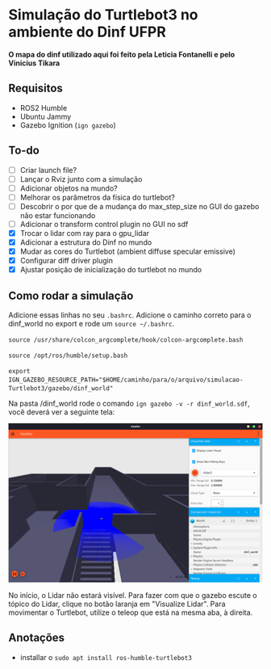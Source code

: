 # Simulação do Turtlebot3 no ambiente do Dinf UFPR

**O mapa do dinf utilizado aqui foi feito pela Leticia Fontanelli e pelo Vinicius Tikara**
## Requisitos 

- ROS2 Humble
- Ubuntu Jammy
- Gazebo Ignition (`ign gazebo`)

## To-do

- [ ] Criar launch file?
- [ ] Lançar o Rviz junto com a simulação
- [ ] Adicionar objetos na mundo?
- [ ] Melhorar os parâmetros da física do turtlebot?
- [ ] Descobrir o por que de a mudança do max_step_size no GUI do gazebo não estar funcionando
- [ ] Adicionar o transform control plugin no GUI no sdf
- [x] Trocar o lidar com ray para o gpu_lidar
- [x] Adicionar a estrutura do Dinf no mundo
- [x] Mudar as cores do Turtlebot (ambient diffuse specular emissive)
- [x] Configurar diff driver plugin
- [x] Ajustar posição de inicialização do turtlebot no mundo

## Como rodar a simulação

Adicione essas linhas no seu `.bashrc`. Adicione o caminho correto para o dinf_world no export e rode um `source ~/.bashrc`.

`source /usr/share/colcon_argcomplete/hook/colcon-argcomplete.bash`

`source /opt/ros/humble/setup.bash`

`export IGN_GAZEBO_RESOURCE_PATH="$HOME/caminho/para/o/arquivo/simulacao-Turtlebot3/gazebo/dinf_world"`

Na pasta /dinf_world rode o comando `ign gazebo -v -r dinf_world.sdf`, você deverá ver a seguinte tela:

![Turtlebot no dinf](docs/images/dinf_simulation.png)

No início, o Lidar não estará visível. Para fazer com que o gazebo escute o tópico do Lidar, clique no botão laranja em "Visualize Lidar". Para movimentar o Turtlebot, utilize o teleop que está na mesma aba, à direita.

## Anotações

- installar o `sudo apt install ros-humble-turtlebot3`
